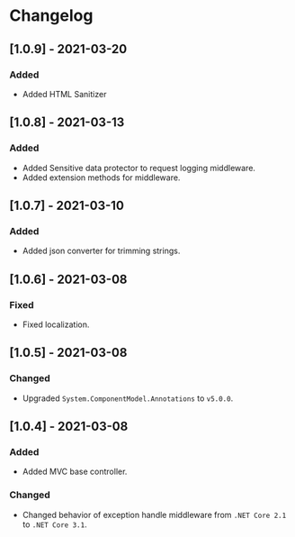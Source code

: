 # Changelog

## [1.0.9] - 2021-03-20

### Added

- Added HTML Sanitizer

## [1.0.8] - 2021-03-13

### Added

- Added Sensitive data protector to request logging middleware.
- Added extension methods for middleware.

## [1.0.7] - 2021-03-10

### Added

- Added json converter for trimming strings.

## [1.0.6] - 2021-03-08

### Fixed

- Fixed localization.

## [1.0.5] - 2021-03-08

### Changed

- Upgraded `System.ComponentModel.Annotations` to `v5.0.0`.

## [1.0.4] - 2021-03-08

### Added

- Added MVC base controller.

### Changed

- Changed behavior of exception handle middleware from `.NET Core 2.1` to `.NET Core 3.1`.